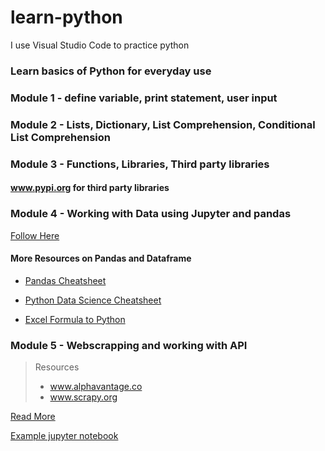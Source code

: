 # learn-python
I use Visual Studio Code to practice python

### Learn basics of Python for everyday use

### Module 1 - define variable, print statement, user input


### Module 2 - Lists, Dictionary, List Comprehension, Conditional List Comprehension


### Module 3 - Functions, Libraries, Third party libraries
#### www.pypi.org for third party libraries 



### Module 4 - Working with Data using Jupyter and pandas 
[Follow Here](https://github.com/utkaln/learn-python/blob/master/Jupiter-Pandas.md)

#### More Resources on Pandas and Dataframe
* [Pandas Cheatsheet](https://pandas.pydata.org/Pandas_Cheat_Sheet.pdf)

* [Python Data Science Cheatsheet](https://www.utc.fr/~jlaforet/Suppl/python-cheatsheets.pdf)

* [Excel Formula to Python](https://gooseyman.com/post/excel-to-pandas-cheat-sheet/)

### Module 5 - Webscrapping and working with API
> Resources
> * www.alphavantage.co
> * www.scrapy.org 

[Read More](https://github.com/utkaln/learn-python/blob/fe574e1cca4cf5292eb523bdbeebc38d02c0e6c7/web-api.md)

[Example jupyter notebook](https://github.com/utkaln/learn-python/blob/34b1eb879b58d16230ba1f7b638c787ab2fcb486/example-web-scrap.ipynb)






